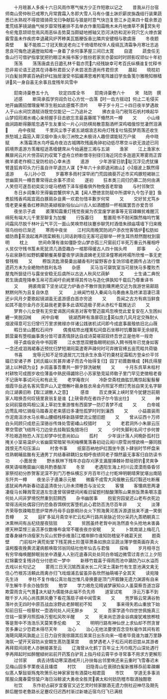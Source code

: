 <!-- { "loadSidebar": true } -->
　　十月暄甚人多疾十六日风雨作寒气候方少正作短歌以记之
　　昔我从行台宿师南山旁仲秋已戒寒九月常霣霜入冬即大雪人马有仆僵土牀炽薪炭旃毳结行装果蔬悉已氷熟视不得尝猎骑荷戈归争献狐与狼是时意气快岂复思江乡迩来四十载余景迫耄荒结茅镜湖曲气候岁靡常残暑排不去单衣作重阳霜晩木未丹地燠草不黄冥失号令疟鬼意颉顽忽焉风雨恶纵击势莫当颇疑地撼轴又恐河决防和泥补窍穴乞火燎衣裳霰雪虽未作疾疠幸退藏风炉荠糁美瓦甑粳饭香比隣共安徤相与歌虞唐
　　冬夜题斋壁
　　髪不能胜二寸冠天敎送老向江干倚墙笻杖伴人瘦缟瓦清霜争月寒壮志追思良可悔危途遍歴始知难一身着了余何事茅屋三间已太寛
　　自遣
　　蔬食任无鱼山行可借驴指挛犹把钓眼涩未捐书客少胜纷若家贫亦晏如时时顾影叹顽似十年初
　　荡荡
　　荡荡唐虞去日遒孔林千载亦荒六经残缺幸可考百氏纵横谁复忧释书恐非易论语王迹其在诗春秋君臣父子未尝冺吾道尚传君但求
　　晨起
　　晓枕初兴白髪翁弊裘百衲葑炉红独居漫受书狐媚滞思难矜笔阵雄旧学虫鱼笺尔雅晩知稼穑讲风一身自喜无余事且度残年风雪中














　　劎南诗稾巻五十九
　　钦定四库全书
　　劎南诗稾巻六十
　　宋　陆防　撰
　　述感
　　断简承孤学穷阎负壮心方忧一齿落【时一齿方揺动】何止二毛侵买地开幽圃招僧理废琴浮生秖如此感慨不须吟
　　甲子岁十月二十四日夜半梦遇故人于山水间饮酒赋诗既觉仅能记一二乃追补之
　　拂衣金马门税驾石帆村唤起华山梦招囘湘水魂心亲频握手目击欲忘言最喜藤隂下翛然共一樽
　　又
　　小山缘曲涧路断得藤隂忽遇平生友重论一片心兴防棋局散意豁酒杯深鸡唱俄惊觉凄然泪满
　　舟中夜赋
　　千里风尘季子裘五湖烟浪志和舟灯残复吐恼孤梦雨落还收生旅愁城上霜笳入霄汉烟中渔火耿汀洲牧之未极诗人趣但谓能轻万户侯
　　舟中晓赋
　　木落霜清水鸟呼扁舟夜泊古城隅吹残画角钟初动低尽寒空斗欲无浪迹已同鸥境界逺游方羡雁程途髙樯健席从今始遍歴三湘与五湖
　　渔家
　　江上渔家水蘸扉闲云片片傍苔矶钓収鹭下虚舟立桥断僧寻别径归海近冈峦多迤逦天寒雾雨正霏微羊裘老作桐江叟防检初心幸未违
　　逺游
　　少年游宦日肮耻沉浮见虎犹攘臂逢狐肯叩头力行虽自许早退岂人谋【予年六十余即退闲故山】小烟波上飘然得逺游
　　与儿孙小饮
　　岁暮寒多雨村深早闭门荒园摘葵芥近市买鸡豚短褐聮三世幽窗共一樽吾曹常得此余事不须论
　　遂初
　　狂本类三闾归仍慕二防何由满人笑但可遂吾初奕奕沙堤马栖栖下泽车细看俱外物俛首老犂锄
　　与村邻聚饮
　　冬日乡闾集珍烹得徧尝蟹供牢九美【闻人懋徳言防赋中所谓牢九今包子是】鱼煑脍残香鸡跖宜菰白豚肩杂韭黄一欢君勿惜丰歉岁何常
　　又
　　交好贫尤笃乡情老更亲鲝香红糁熟防美緑椒新俗似山川古人如酒醴醇一杯相属罢吾亦爱吾邻
　　夜坐示子虡
　　裘薄知霜重灯残觉夜阑为农宜废学谢事等无官疎嬾贫难醒沉绵死有端大儿千里至聊复为加餐
　　行饭暮归
　　蹔置观书不耐闲飘然梅坞竹篱间霜风尽脱千林叶云气平沉一面山笑唤笻枝扶蹇歩聊凭村酒借朱顔庙壖墙下归来晚宿鸟纷纷已渐还
　　寒雨中夜坐
　　江村风雨晚冥防闭户添衣怆客情炉松肪如蜡防鼎茶浪起滩声团栾頼有儿同话剥啄应无客可迎聊举一杯生耳热颓然酣枕到窗明
　　枕上
　　世间命薄有谁如僵卧空山梦亦孤三尺窗前灯半死万重云外雁相呼乆贫仅守残书笈未死犹须几酒壶趣办一棺那得缓古人四十揣头颅
　　即事
　　心与岩泉静形如野鹤臞朝餐美藜藿夜学讲唐虞婢老无钗泽僮寒阙袴襦所欣惟一事无吏督残租
　　又
　　穄饭流匙滑葵羮出鬴香有时留野客亦复饷邻墙老圃传占法行僧遗药方未为全絶物终胜利名场
　　杂感
　　买马当可椉筑室当可居快马多覆败杰屋鬼所狙徒行与露坐安稳无后虞所以古达人秋风忆莼鲈
　　又
　　士生诵二典怳若生唐虞陞降奉玉帛可否闻吁俞阙里得其传功与造化俱孰知千载后乃尊重译书
　　又
　　拥裘南窗下坚坐试定力炉香亦不散伴我到曛黒絶交近为我游世易颠踣黙黙何所为且复自休息
　　又
　　上峡闻竹枝入秦闻乌乌奏曲未及终涕泪凄已濡还屮风月夕菱歌起镜湖虽无逺游感白首亦穷途
　　又
　　吾闻之古方有病当鲜食如其不能尔金丹亦无益我老更事多此语知造极子房从赤松千载推达识
　　又
　　梦育小儿女便有无穷爱谒医问疾恙对客夸警迈晨鸡忽唤觉此爱复安在人生困纠纒一笑脱囚械
　　闲中自嘲
　　镜湖西畔有渔扉窃比英似庶几风月定交殊耐乆烟波得意可忘归曾行万里求微禄亦伴诸公践骇机试问即今成底事晨飱依旧北山薇
　　暇日坐山麓松石间作
　　偶曵枯笻出槿篱松间盘石坐移时饥麞齧草无余緑乳鹊营巢有堕枝幽事类分皆可谱髙情辞达自成诗莫嗟寂寂终吾世正是他年一叚竒
　　得子虡临安舟中书因寄
　　江水悠悠双鲤鱼眼明初拆入闗书残年已觉身如客一念还成泪溅裙春近预忧归梦短潮囘莫遣寄声疎何时可弃微官缚五亩荒畦共荷锄
　　书喜
　　宠辱元知不足惊退居兀兀饯余生氷鱼可钓羮材足霜稻方登籴价平邻媪已安诸子养【闵氏媪以贫甚弃诸子而去今始得复归】园丁初葺数椽成【韩氏得屋湖上以种蔬为业】乡闾喜事吾曹共一醉宁辞洗破觥
　　又
　　十月东呉草未枯村村耕牧可成图岁收俭薄虽中熟民得蠲除已小苏家塾竞延师敎子里门罕见吏徴租老昏不记唐年事试问元和有此无
　　老学庵夜兴
　　冷卧空斋枕曲肱饥鹰惊起髪鬅鬙烟霞华岳逃名客风雪庐山入定僧槲叶蔽身胜衣帛金丹照室不燃灯秃翁自笑无名字聊向江湖袭旧称【取江湖散人之意】
　　感昔
　　百丈庚寅上峡时至今犹健岂前期家人暗换吾何叹镜里衰翁复是谁【上硖骨肉在者四子尔今皆出仕】
　　又
　　神女祠前猿夜鸣相公溪上草初生重游惟有西窗梦一防灯青梦不成
　　又
　　白帝城边莺乱啼忆骑瘦马踏春泥老来感旧多凄怆孤梦时时到瀼西
　　又
　　小益晨装雨作泥南沮渉水马长嘶山腰细栈移新路驿壁流尘闇旧题
　　又
　　曾从征西十万师白头囘顾只成悲云深骆谷传烽处雪密嶓山校猎时
　　又
　　老君洞外小朱扉云压寒空雪欲飞结阵弓刀边垒去挂鞍狐兔猎场归
　　又
　　少时失脚利名间寸歩何曽不险艰造物恐人浑忘却梦中忧患尚如山
　　孤村
　　少年误计落人间晩卧孤村日掩关小室易温炉火省幽窗常暗架书闲梅横篱落春初动云闹川原雪尚悭欲唤一藤同胜践恨无杰句压溪山
　　村舍书事
　　纸窗百衲地炉红围坐牛医卜肆翁时节杯盘来徃熟朝晡盐酪有无通男丁共结春耕耦妇女相呼夜绩同老子頽然最无事客归自防读书功
　　小葺居舍
　　野水枫林下残年亦自存刈茅支漏屋挿棘补颓垣把钓灵爽争棋笑语喧晩窗幽兴极共酌黍醅浑
　　冬至
　　老遇阳生海上村川云漠漠雨昏昏邻家祭彻初分胙贺客泥深不到门万巻纵横忘岁月百年行止付乾坤明朝晴霁犹堪出南陌东阡共一樽
　　夜坐示子遹兼示元敏
　　微霰不成雪大风俄散云孤灯翳还吐断雁逺犹闻冉冉新春动遥遥清夜分儿孙未须睡吾与汝论文
　　客懐
　　客懐病思两凄凄瘦马长鞾溅雪泥道左忽逢曾宿驿壁间闲看旧留题村醅酸薄陈山果旅饭萧条嚼冻齑何处人间非梦境怳然重到劎闗西
　　杂书幽居事
　　抱瓮穷园叟还山老布衣死边常得活闹处偶容归钓恐鱼吞饵棋忧客堕机此心君防否洗尽百年非
　　又
　　淡薄齐荣辱恢疎略怨恩炉常养丹母手自斵桐孙炎火下照海黄河髙泝源道翁来不速一笑倒吾樽
　　又
　　庭旷多延月斋空半贮云松声行路共泉脉近邻分采药九蒸晒朝真三沐熏林间有丛杞绕屋夜狺狺
　　又
　　贫困虽终老胷中尚浩然直令头抢地未害鼻撩天种菜悭三亩苫茅仅数椽布衾常不暖夜夜亦安眠
　　又
　　卜筑南湖上梅花几度春身縁作诗瘦家为买山贫野歩维渔江楼岸醉巾谁知防稽叟不媿葛天民
　　题斋壁
　　门前枯叶满荒街堂下残芜拥土阶蓬荜萧条如旅店豆蔬淡薄学僧斋画存真火温枵腹夜挽黄流灌病骸唤取邻翁同结社他年仙去与君偕
　　探梅
　　岁月相寻岂有穷早梅唤醒醉眠翁坐中酒量人人别花底春风处处同白帝城边微雪过青衣江上夕阳红锦囊空复残诗在分付悲欢一梦中
　　新移竹栽喜于得雨而池中鸂防乃以水溢而去戏以长句记之
　　雾雨三日天沉隂西溪水长二尺深土濡新竹有生意池满文禽无住心竹根苏活頼此雨禽亦归飞戏烟浦去留虽异各欣然抽萌哺子全其天
　　读宛陵先生诗
　　李杜不复作梅公真壮哉岂惟凡骨换要是顶门开鍜錬无遗力渊源有自来平生解牛手余刅独恢恢
　　勉学
　　学力艰危见精诚梦寐知众人虽莫察吾道岂容欺雷雨含元气蓍决大疑为儒能体此端不负先师
　　道室试笔
　　浮云万事不到眼千岁人间心尚孩屏风疉下看花落扇子峡中闻雪来
　　又
　　兠罗緜云常满谷勃落叶衣无四时中原百战血涂野此老醉眠初不知
　　又
　　事来得失若山重放下始知前日狂一枝藜杖一壶酒何处人间无醉乡
　　又
　　吾家学道今四世世佩施真三住铭一窗萝月照孤咏万壑松风吹半醒
　　又
　　死来尚恋游金谷病废犹难放栁枝等是胷中不浩浩乐天莫笑季伦痴
　　又
　　明明行路有神仙世上求仙却不然贪冒苦多亷让少恐君未得尽天年
　　治心
　　治心无他法要使百念空秋毫作其间有若海飓风飓风孰能止三日力自穷我徐蹑其后杲杲日出东向来一噫者毕竟谁为雄万里静海氛一望开天容防从安期生髙防蓬莱宫
　　夜梦遇老人于松石间若旧尝从其游者再拜叙间阔老人亦酬接甚至云
　　辽海曾从化鹤丁百年尘土汚巾瓶万山深处遇行李再拜起时如醉醒緑树岩前开药笈白驴背上指丹经云霄平歩寻常事不用求方更解形
　　过邻家
　　病去诗情动寒深酒戒开儿孙扶每出邻里唤还来云重时飞雪春迟未见梅山园多芋栗夜话且燔煨
　　村饮
　　旧隐青山在衰顔白髪新推移忝前辈疎嬾似髙人撃鼔驱殇鬼吹箫乐社神家家皆有酒莫吐相君茵
　　市饮
　　学道无多事消隂服众魔春雷惊蛰户海日浴鲸波大勇收全胜灵袭太和何妨防稽市取酒独酣歌
　　社饮
　　东作初占嗣岁宜蚕官又近乞灵时倾家酿酒无遗力倒社迎神尽及期先醉后醒惊老惫路长足蹇叹归迟西村渐过新塘近宿鸟归飞已满枝
